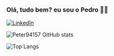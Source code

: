 ### Olá, tudo bem? eu sou o Pedro 👋😄


[![LinkedIn](https://img.shields.io/badge/LinkedIn-0077B5?style=for-the-badge&logo=linkedin&logoColor=white)](https://www.linkedin.com/in/pedro-l-57bb93168?utm_source=share&utm_campaign=share_via&utm_content=profile&utm_medium=android_app) 

![Peter94157 GitHub stats](https://github-readme-stats.vercel.app/api?username=Peter94157&show_icons=true&theme=radical)

![Top Langs](https://github-readme-stats.vercel.app/api/top-langs/?username=Peter94157&hide=javascript,html)

<!--
**Peter94157/Peter94157** is a ✨ _special_ ✨ repository because its `README.md` (this file) appears on your GitHub profile.

Here are some ideas to get you started:

- 🔭 I’m currently working on ...
- 🌱 I’m currently learning ...
- 👯 I’m looking to collaborate on ...
- 🤔 I’m looking for help with ...
- 💬 Ask me about ...
- 📫 How to reach me: ...
- 😄 Pronouns: ...
- ⚡ Fun fact: ...
-->

